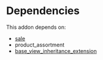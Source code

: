 # Dependencies

This addon depends on:

- [sale](../../odoo-bringout-oca-ocb-sale)
- product_assortment
- [base_view_inheritance_extension](../../odoo-bringout-oca-server-tools-base_view_inheritance_extension)
